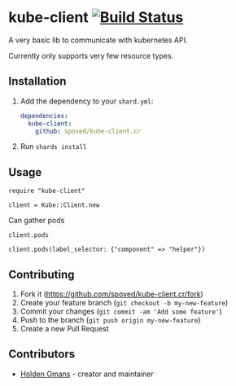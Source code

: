 # kube-client [![Build Status](https://travis-ci.org/spoved/kube-client.cr.svg?branch=master)](https://travis-ci.org/spoved/kube-client.cr)

A very basic lib to communicate with kubernetes API.

Currently only supports very few resource types.

## Installation

1. Add the dependency to your `shard.yml`:

   ```yaml
   dependencies:
     kube-client:
       github: spoved/kube-client.cr
   ```

2. Run `shards install`

## Usage

```crystal
require "kube-client"

client = Kube::Client.new
```

Can gather pods

```crystal
client.pods

client.pods(label_selector: {"component" => "helper"})
```

## Contributing

1. Fork it (<https://github.com/spoved/kube-client.cr/fork>)
2. Create your feature branch (`git checkout -b my-new-feature`)
3. Commit your changes (`git commit -am 'Add some feature'`)
4. Push to the branch (`git push origin my-new-feature`)
5. Create a new Pull Request

## Contributors

- [Holden Omans](https://github.com/kalinon) - creator and maintainer
